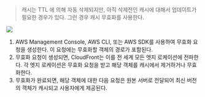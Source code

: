 
> 캐시는 TTL 에 의해 자동 삭제되지만, 아직 삭제전인 캐시에 대해서 업데이트가 필요한 경우가 있다. 그런 경우 캐시 무효화를 사용한다.

![](images/cloud_front_invalidate.png)

1. AWS Management Console, AWS CLI, 또는 AWS SDK를 사용하여 무효화 요청을 생성한다. 이 요청에는 무효화할 객체의 경로가 포함된다.
2. 무효화 요청이 생성되면, CloudFront는 이를 전 세계 모든 엣지 로케이션에 전파한다. 각 엣지 로케이션은 무효화 요청을 받고 해당 객체를 캐시에서 제거하거나 무효화한다.
3. 무효화가 완료되면, 해당 객체에 대한 다음 요청은 원본 서버로 전달되어 최신 버전의 객체가 캐시되고 사용자에게 제공된다.